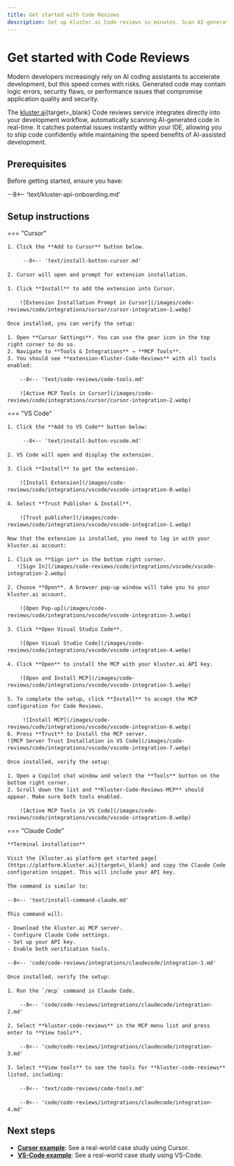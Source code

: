 ```yaml
---
title: Get started with Code Reviews
description: Set up kluster.ai Code reviews in minutes. Scan AI-generated code for errors, vulnerabilities, and performance issues with Cursor and AI assistants.
---
```


# Get started with Code Reviews

Modern developers increasingly rely on AI coding assistants to accelerate development, but this speed comes with risks. Generated code may contain logic errors, security flaws, or performance issues that compromise application quality and security.

The [kluster.ai](https://www.kluster.ai/){target=\_blank} Code reviews service integrates directly into your development workflow, automatically scanning AI-generated code in real-time. It catches potential issues instantly within your IDE, allowing you to ship code confidently while maintaining the speed benefits of AI-assisted development.

## Prerequisites

Before getting started, ensure you have:

--8<-- 'text/kluster-api-onboarding.md'

## Setup instructions

=== "Cursor"
    
    1. Click the **Add to Cursor** button below.
        
         --8<-- 'text/install-button-cursor.md'
    
    2. Cursor will open and prompt for extension installation.
    
    3. Click **Install** to add the extension into Cursor.

        ![Extension Installation Prompt in Cursor](/images/code-reviews/code/integrations/cursor/cursor-integration-1.webp)

    Once installed, you can verify the setup:

    1. Open **Cursor Settings**. You can use the gear icon in the top right corner to do so.
    2. Navigate to **Tools & Integrations** → **MCP Tools**.
    3. You should see **extension-Kluster-Code-Reviews** with all tools enabled:

        --8<-- 'text/code-reviews/code-tools.md'

        ![Active MCP Tools in Cursor](/images/code-reviews/code/integrations/cursor/cursor-integration-2.webp)

=== "VS Code"
   
    1. Click the **Add to VS Code** button below: 
        
         --8<-- 'text/install-button-vscode.md'
    
    2. VS Code will open and display the extension.
    
    3. Click **Install** to get the extension.

        ![Install Extension](/images/code-reviews/code/integrations/vscode/vscode-integration-0.webp)

    4. Select **Trust Publisher & Install**.

        ![Trust publisher](/images/code-reviews/code/integrations/vscode/vscode-integration-1.webp)

    Now that the extension is installed, you need to log in with your kluster.ai account:
       
    1. Click on **Sign in** in the bottom right corner.
       ![Sign In](/images/code-reviews/code/integrations/vscode/vscode-integration-2.webp)

    2. Choose **Open**. A browser pop-up window will take you to your kluster.ai account. 

        ![Open Pop-up](/images/code-reviews/code/integrations/vscode/vscode-integration-3.webp)
          
    3. Click **Open Visual Studio Code**.

        ![Open Visual Studio Code](/images/code-reviews/code/integrations/vscode/vscode-integration-4.webp)

    4. Click **Open** to install the MCP with your kluster.ai API key.
        
        ![Open and Install MCP](/images/code-reviews/code/integrations/vscode/vscode-integration-5.webp)

    5. To complete the setup, click **Install** to accept the MCP configuration for Code Reviews. 
    
         ![Install MCP](/images/code-reviews/code/integrations/vscode/vscode-integration-6.webp)
    6. Press **Trust** to Install the MCP server.
    ![MCP Server Trust Installation in VS Code](/images/code-reviews/code/integrations/vscode/vscode-integration-7.webp)
        
    Once installed, verify the setup:
    
    1. Open a Copilot chat window and select the **Tools** button on the bottom right corner.
    2. Scroll down the list and **Kluster-Code-Reviews-MCP** should appear. Make sure both tools enabled.

        ![Active MCP Tools in VS Code](/images/code-reviews/code/integrations/vscode/vscode-integration-8.webp)

=== "Claude Code"

    **Terminal installation**
    
    Visit the [kluster.ai platform get started page](https://platform.kluster.ai){target=\_blank} and copy the Claude Code configuration snippet. This will include your API key.

    The command is similar to:
    
    --8<-- 'text/install-command-claude.md'
    
    This command will:

    - Download the kluster.ai MCP server.
    - Configure Claude Code settings.
    - Set up your API key.
    - Enable both verification tools.

    --8<-- 'code/code-reviews/integrations/claudecode/integration-1.md'
      
    Once installed, verify the setup:
    
    1. Run the `/mcp` command in Claude Code.

        --8<-- 'code/code-reviews/integrations/claudecode/integration-2.md'

    2. Select **kluster-code-reviews** in the MCP menu list and press enter to **View tools**.

        --8<-- 'code/code-reviews/integrations/claudecode/integration-3.md'

    3. Select **View tools** to see the tools for **kluster-code-reviews** listed, including:
        
        --8<-- 'text/code-reviews/code-tools.md'

        --8<-- 'code/code-reviews/integrations/claudecode/integration-4.md'

## Next steps

- **[Cursor example](/verify/examples/cursor-firebase-nextjs/)**: See a real-world case study using Cursor.
- **[VS-Code example](/verify/examples/vscode-admin-endpoint/)**: See a real-world case study using VS-Code.